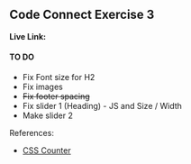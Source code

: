 ## Code Connect Exercise 3

**Live Link:**



#### TO DO
- Fix Font size for H2
- Fix images
- ~~Fix footer spacing~~
- Fix slider 1 (Heading) - JS and Size / Width
- Make slider 2 


References:
- [CSS Counter](https://www.w3schools.com/css/css_counters.asp)

